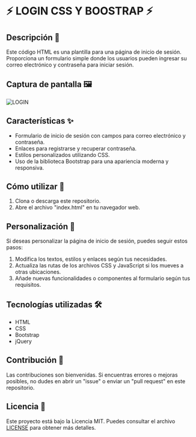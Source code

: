 # ⚡ LOGIN CSS Y BOOSTRAP ⚡

## Descripción 📝

Este código HTML es una plantilla para una página de inicio de sesión. Proporciona un formulario simple donde los usuarios pueden ingresar su correo electrónico y contraseña para iniciar sesión.

## Captura de pantalla 🖼️

![LOGIN](https://drive.google.com/uc?export=view&id=11hkyW69qt2LG81BI0EaV5flDoRe-ET3K)

## Características ✨

- Formulario de inicio de sesión con campos para correo electrónico y contraseña.
- Enlaces para registrarse y recuperar contraseña.
- Estilos personalizados utilizando CSS.
- Uso de la biblioteca Bootstrap para una apariencia moderna y responsiva.

## Cómo utilizar 🚀

1. Clona o descarga este repositorio.
2. Abre el archivo "index.html" en tu navegador web.

## Personalización 🎨

Si deseas personalizar la página de inicio de sesión, puedes seguir estos pasos:

1. Modifica los textos, estilos y enlaces según tus necesidades.
2. Actualiza las rutas de los archivos CSS y JavaScript si los mueves a otras ubicaciones.
3. Añade nuevas funcionalidades o componentes al formulario según tus requisitos.

## Tecnologías utilizadas 🛠️

- HTML
- CSS
- Bootstrap
- jQuery

## Contribución 🤝

Las contribuciones son bienvenidas. Si encuentras errores o mejoras posibles, no dudes en abrir un "issue" o enviar un "pull request" en este repositorio.

## Licencia 📄

Este proyecto está bajo la Licencia MIT. Puedes consultar el archivo [LICENSE](LICENSE) para obtener más detalles.

